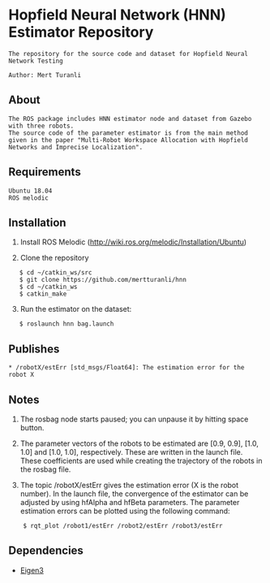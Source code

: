 # Hopfield Neural Network (HNN) Estimator Repository
    The repository for the source code and dataset for Hopfield Neural Network Testing
    
    Author: Mert Turanli

## About
    The ROS package includes HNN estimator node and dataset from Gazebo with three robots. 
    The source code of the parameter estimator is from the main method given in the paper "Multi-Robot Workspace Allocation with Hopfield Networks and Imprecise Localization".

## Requirements
    Ubuntu 18.04
    ROS melodic

## Installation
1. Install ROS Melodic (http://wiki.ros.org/melodic/Installation/Ubuntu)

2. Clone the repository 
```
   $ cd ~/catkin_ws/src
   $ git clone https://github.com/mertturanli/hnn
   $ cd ~/catkin_ws
   $ catkin_make
```
3. Run the estimator on the dataset:
```
   $ roslaunch hnn bag.launch 
```

## Publishes
```
* /robotX/estErr [std_msgs/Float64]: The estimation error for the robot X
```

## Notes
1. The rosbag node starts paused; you can unpause it by hitting space button.

2. The parameter vectors of the robots to be estimated are [0.9, 0.9], [1.0, 1.0] and [1.0, 1.0], respectively. These are written in the launch file. These coefficients are used while creating the trajectory of the robots in the rosbag file.

3. The topic /robotX/estErr gives the estimation error (X is the robot number). In the launch file, the convergence of the estimator can be adjusted by using hfAlpha and hfBeta parameters.
The parameter estimation errors can be plotted using the following command:
```
    $ rqt_plot /robot1/estErr /robot2/estErr /robot3/estErr 
```

## Dependencies
*  [Eigen3](http://eigen.tuxfamily.org/)
